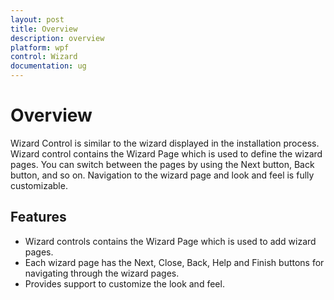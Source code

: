 ```yaml
---
layout: post
title: Overview
description: overview
platform: wpf
control: Wizard
documentation: ug
---
```


# Overview

Wizard Control is similar to the wizard displayed in the installation process. Wizard control contains the Wizard Page which is used to define the wizard pages. You can switch between the pages by using the Next button, Back button, and so on. Navigation to the wizard page and look and feel is fully customizable.

## Features

* Wizard controls contains the Wizard Page which is used to add wizard pages.
* Each wizard page has the Next, Close, Back, Help and Finish buttons for navigating through the wizard pages.
* Provides support to customize the look and feel.



